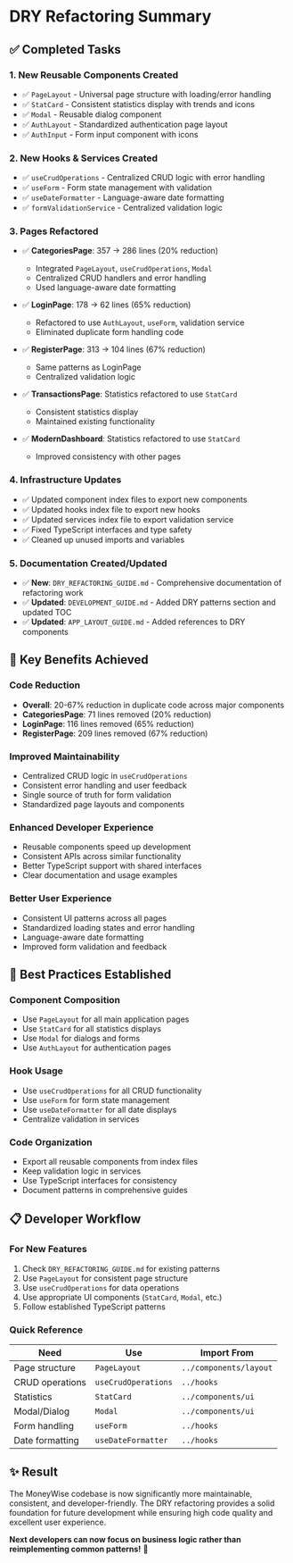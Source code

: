 # DRY Refactoring Summary

## ✅ Completed Tasks

### 1. **New Reusable Components Created**

- ✅ `PageLayout` - Universal page structure with loading/error handling
- ✅ `StatCard` - Consistent statistics display with trends and icons
- ✅ `Modal` - Reusable dialog component
- ✅ `AuthLayout` - Standardized authentication page layout
- ✅ `AuthInput` - Form input component with icons

### 2. **New Hooks & Services Created**

- ✅ `useCrudOperations` - Centralized CRUD logic with error handling
- ✅ `useForm` - Form state management with validation
- ✅ `useDateFormatter` - Language-aware date formatting
- ✅ `formValidationService` - Centralized validation logic

### 3. **Pages Refactored**

- ✅ **CategoriesPage**: 357 → 286 lines (20% reduction)

  - Integrated `PageLayout`, `useCrudOperations`, `Modal`
  - Centralized CRUD handlers and error handling
  - Used language-aware date formatting

- ✅ **LoginPage**: 178 → 62 lines (65% reduction)

  - Refactored to use `AuthLayout`, `useForm`, validation service
  - Eliminated duplicate form handling code

- ✅ **RegisterPage**: 313 → 104 lines (67% reduction)

  - Same patterns as LoginPage
  - Centralized validation logic

- ✅ **TransactionsPage**: Statistics refactored to use `StatCard`

  - Consistent statistics display
  - Maintained existing functionality

- ✅ **ModernDashboard**: Statistics refactored to use `StatCard`
  - Improved consistency with other pages

### 4. **Infrastructure Updates**

- ✅ Updated component index files to export new components
- ✅ Updated hooks index file to export new hooks
- ✅ Updated services index file to export validation service
- ✅ Fixed TypeScript interfaces and type safety
- ✅ Cleaned up unused imports and variables

### 5. **Documentation Created/Updated**

- ✅ **New**: `DRY_REFACTORING_GUIDE.md` - Comprehensive documentation of refactoring work
- ✅ **Updated**: `DEVELOPMENT_GUIDE.md` - Added DRY patterns section and updated TOC
- ✅ **Updated**: `APP_LAYOUT_GUIDE.md` - Added references to DRY components

## 🎯 Key Benefits Achieved

### **Code Reduction**

- **Overall**: 20-67% reduction in duplicate code across major components
- **CategoriesPage**: 71 lines removed (20% reduction)
- **LoginPage**: 116 lines removed (65% reduction)
- **RegisterPage**: 209 lines removed (67% reduction)

### **Improved Maintainability**

- Centralized CRUD logic in `useCrudOperations`
- Consistent error handling and user feedback
- Single source of truth for form validation
- Standardized page layouts and components

### **Enhanced Developer Experience**

- Reusable components speed up development
- Consistent APIs across similar functionality
- Better TypeScript support with shared interfaces
- Clear documentation and usage examples

### **Better User Experience**

- Consistent UI patterns across all pages
- Standardized loading states and error handling
- Language-aware date formatting
- Improved form validation and feedback

## 🚀 Best Practices Established

### **Component Composition**

- Use `PageLayout` for all main application pages
- Use `StatCard` for all statistics displays
- Use `Modal` for dialogs and forms
- Use `AuthLayout` for authentication pages

### **Hook Usage**

- Use `useCrudOperations` for all CRUD functionality
- Use `useForm` for form state management
- Use `useDateFormatter` for all date displays
- Centralize validation in services

### **Code Organization**

- Export all reusable components from index files
- Keep validation logic in services
- Use TypeScript interfaces for consistency
- Document patterns in comprehensive guides

## 📋 Developer Workflow

### **For New Features**

1. Check `DRY_REFACTORING_GUIDE.md` for existing patterns
2. Use `PageLayout` for consistent page structure
3. Use `useCrudOperations` for data operations
4. Use appropriate UI components (`StatCard`, `Modal`, etc.)
5. Follow established TypeScript patterns

### **Quick Reference**

| Need            | Use                 | Import From            |
| --------------- | ------------------- | ---------------------- |
| Page structure  | `PageLayout`        | `../components/layout` |
| CRUD operations | `useCrudOperations` | `../hooks`             |
| Statistics      | `StatCard`          | `../components/ui`     |
| Modal/Dialog    | `Modal`             | `../components/ui`     |
| Form handling   | `useForm`           | `../hooks`             |
| Date formatting | `useDateFormatter`  | `../hooks`             |

## ✨ Result

The MoneyWise codebase is now significantly more maintainable, consistent, and developer-friendly. The DRY refactoring provides a solid foundation for future development while ensuring high code quality and excellent user experience.

**Next developers can now focus on business logic rather than reimplementing common patterns!** 🎉
